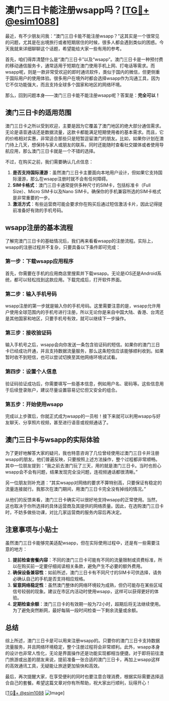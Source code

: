 # 澳门三日卡能注册wsapp吗？[[TG💪+ @esim1088](https://t.me/s/esim1088)]

最近，有不少朋友问我：“澳门三日卡能不能注册wsapp？”这其实是一个很常见的问题，尤其是在出境旅行或者短期居住的时候，很多人都会遇到类似的困惑。今天我就来详细聊聊这个话题，希望能给大家一些有用的参考。

首先，咱们得弄清楚什么是“澳门三日卡”以及“wsapp”。澳门三日卡是一种预付费的移动通信服务卡，通常适用于短期在澳门使用手机上网、打电话等需求。而wsapp呢，则是一款非常受欢迎的即时通讯软件，类似于国内的微信，但更侧重于国际用户的使用体验。很多用户在境外时都会选择wsapp作为沟通工具，因为它不仅功能强大，而且支持全球多个国家和地区的网络环境。

那么，回到问题本身——澳门三日卡能不能注册wsapp呢？答案是：**完全可以！**

## 澳门三日卡的适用范围

澳门三日卡之所以受到欢迎，主要是因为它覆盖了澳门地区的绝大部分通信需求。无论是语音通话还是数据流量，这款卡都能满足短期使用者的基本需求。而且，它的价格相对实惠，非常适合那些只是短暂逗留澳门的朋友。比如，如果你计划在澳门待上几天，想保持与家人或朋友的联系，同时还能随时查看社交媒体或者使用导航应用，那么澳门三日卡就是一个不错的选择。

不过，在购买之前，我们需要确认几点信息：
1. **是否支持国际漫游**：虽然澳门三日卡主要面向本地用户设计，但如果它支持国际漫游，那么在wsapp注册时就不会有任何障碍。
2. **SIM卡格式**：澳门三日卡通常提供多种尺寸的SIM卡，包括标准卡（Full Size）、Micro SIM卡以及Nano SIM卡。确保你的手机兼容所选的SIM卡格式是非常重要的一步。
3. **激活方式**：有些运营商可能会要求你在购买后通过短信激活卡片，因此记得提前准备好有效的手机号码。

## wsapp注册的基本流程

了解完澳门三日卡的基础情况后，我们再来看看wsapp的注册流程。实际上，wsapp的注册过程并不复杂，只要具备以下条件即可完成：

### 第一步：下载wsapp应用程序
首先，你需要在手机的应用商店里搜索并下载wsapp。无论是iOS还是Android系统，都可以轻松找到这款应用。下载完成后，打开软件界面。

### 第二步：输入手机号码
wsapp注册的第一步就是输入你的手机号码。这里需要注意的是，wsapp允许用户使用全球范围内的手机号进行注册，所以无论你是来自中国大陆、香港、台湾还是其他国家和地区，只要手机号有效，就可以继续下一步操作。

### 第三步：接收验证码
输入手机号之后，wsapp会向你发送一条包含验证码的短信。如果你的澳门三日卡已经成功开通，并且支持数据流量服务，那么这条短信应该能够顺利收到。如果暂时收不到短信，也可以尝试切换至其他网络环境试试看。

### 第四步：设置个人信息
验证码验证成功后，你需要填写一些基本信息，例如用户名、密码等。这些信息用于后续登录账户，建议尽量设置容易记忆但又安全的组合。

### 第五步：开始使用wsapp
完成以上步骤后，你就正式成为wsapp的一员啦！接下来就可以利用wsapp与好友聊天、分享照片视频，甚至进行语音或视频通话了。

## 澳门三日卡与wsapp的实际体验

为了更好地解答大家的疑问，我也特意咨询了几位曾经使用过澳门三日卡并注册wsapp的朋友。他们普遍反映，只要按照上述方法操作，整个过程都非常顺畅。其中一位朋友提到：“我之前去澳门玩了三天，用的就是澳门三日卡。当时也担心wsapp会不会有问题，结果发现完全没问题，连视频通话都很清晰。”

另一位朋友则补充道：“其实wsapp对网络的要求不算特别高，只要保证有稳定的流量连接就行。我那次在澳门期间，用澳门三日卡完全没有掉线的情况。”

从他们的反馈来看，澳门三日卡确实可以很好地支持wsapp的正常使用。当然，这也取决于你所选择的具体运营商及其提供的网络质量。因此，在选购澳门三日卡时，不妨多做些功课，对比几家运营商的服务内容后再决定。

## 注意事项与小贴士

虽然澳门三日卡能够完美适配wsapp，但在实际使用过程中，还是有一些需要注意的地方：

1. **提前检查套餐内容**：不同的澳门三日卡可能有不同的流量限制或资费标准，所以在购买前一定要仔细阅读相关条款，避免产生不必要的额外费用。
2. **确保设备兼容性**：如前所述，澳门三日卡有不同尺寸的SIM卡可供选择，请务必确认自己的手机是否支持相应规格。
3. **留意网络稳定性**：虽然澳门整体的网络环境较为成熟，但仍可能存在某些区域信号较弱的现象。建议在市区内活动时使用wsapp，这样可以获得更好的体验。
4. **定期检查余额**：澳门三日卡的有效期一般为72小时，超期后将无法继续使用。为了避免突然断网，最好每隔一段时间检查一下剩余流量或余额。

## 总结

综上所述，澳门三日卡是可以用来注册wsapp的。只要你的澳门三日卡支持数据流量服务，并且网络环境稳定，整个注册过程将会非常顺利。此外，wsapp本身的设计也非常人性化，无论是界面操作还是功能实现都相当便捷。对于即将前往澳门旅游或出差的朋友来说，提前准备一张合适的澳门三日卡，再加上wsapp这样的高效通讯工具，无疑能让旅途更加愉快和高效。

最后，再次提醒大家，在享受便利的同时也要注意合理消费，根据实际需要选择适合自己的套餐。希望这篇文章对你有所帮助，祝大家出行顺利，玩得开心！

[[TG💪+ @esim1088](https://t.me/s/esim1088) ![Image](https://i.postimg.cc/4NQfJmqS/Snipaste-2025-05-13-00-14-12.png)]